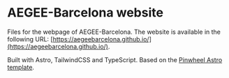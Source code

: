 # AEGEE-Barcelona website

Files for the webpage of AEGEE-Barcelona. The website is available in the following URL: [https://aegeebarcelona.github.io/](https://aegeebarcelona.github.io/).

Built with Astro, TailwindCSS and TypeScript. Based on the [Pinwheel Astro template](https://themefisher.com/products/pinwheel-astro?ref=astrobuild).
